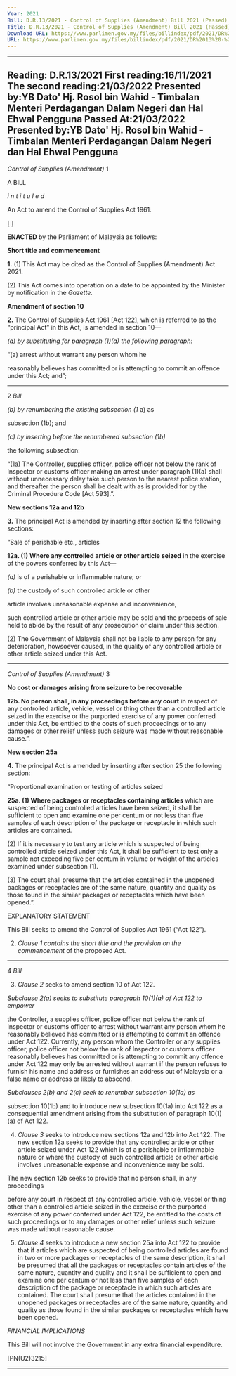 ```yaml
---
Year: 2021
Bill: D.R.13/2021 - Control of Supplies (Amendment) Bill 2021 (Passed)
Title: D.R.13/2021 - Control of Supplies (Amendment) Bill 2021 (Passed)
Download URL: https://www.parlimen.gov.my/files/billindex/pdf/2021/DR%2013%20-%20Eng.pdf
URL: https://www.parlimen.gov.my/files/billindex/pdf/2021/DR%2013%20-%20Eng.pdf
---
```

---
Reading:
D.R.13/2021
First reading:16/11/2021
The second reading:21/03/2022
Presented by:YB Dato' Hj. Rosol bin Wahid - Timbalan Menteri Perdagangan Dalam Negeri dan Hal Ehwal Pengguna
Passed At:21/03/2022
Presented by:YB Dato' Hj. Rosol bin Wahid - Timbalan Menteri Perdagangan Dalam Negeri dan Hal Ehwal Pengguna
---

_Control of Supplies (Amendment)_ 1

A BILL

_i n t i t u l e d_

An Act to amend the Control of Supplies Act 1961.

[ ]

**ENACTED** by the Parliament of Malaysia as follows:

**Short title and commencement**

**1.** (1) This Act may be cited as the Control of Supplies (Amendment)
Act 2021.

(2) This Act comes into operation on a date to be appointed
by the Minister by notification in the _Gazette._

**Amendment of section 10**

**2.** The Control of Supplies Act 1961 [Act 122], which is referred
to as the “principal Act” in this Act, is amended in section 10—

_(a) by substituting for paragraph (1)(a) the following paragraph:_

“(a) arrest without warrant any person whom he

reasonably believes has committed or is attempting
to commit an offence under this Act; and”;


-----

2 _Bill_

_(b) by renumbering the existing subsection (1_ a) as

subsection (1b); and

_(c) by inserting before the renumbered subsection (1b)_

the following subsection:

“(1a) The Controller, supplies officer, police officer
not below the rank of Inspector or customs officer
making an arrest under paragraph (1)(a) shall without
unnecessary delay take such person to the nearest
police station, and thereafter the person shall be dealt
with as is provided for by the Criminal Procedure
Code [Act 593].”.

**New sections 12a and 12b**

**3.** The principal Act is amended by inserting after section 12
the following sections:

“Sale of perishable etc., articles

**12a. (1) Where any controlled article or other article seized**
in the exercise of the powers conferred by this Act—

_(a)_ is of a perishable or inflammable nature; or

_(b)_ the custody of such controlled article or other

article involves unreasonable expense and
inconvenience,

such controlled article or other article may be sold and
the proceeds of sale held to abide by the result of any
prosecution or claim under this section.

(2) The Government of Malaysia shall not be liable
to any person for any deterioration, howsoever caused,
in the quality of any controlled article or other article seized
under this Act.


-----

_Control of Supplies (Amendment)_ 3

**No cost or damages arising from seizure to be recoverable**

**12b. No person shall, in any proceedings before any court**
in respect of any controlled article, vehicle, vessel or thing
other than a controlled article seized in the exercise or
the purported exercise of any power conferred under this Act,
be entitled to the costs of such proceedings or to any damages
or other relief unless such seizure was made without
reasonable cause.”.

**New section 25a**

**4.** The principal Act is amended by inserting after section 25
the following section:

“Proportional examination or testing of articles seized

**25a. (1) Where packages or receptacles containing articles**
which are suspected of being controlled articles have been
seized, it shall be sufficient to open and examine one
per centum or not less than five samples of each description of
the package or receptacle in which such articles are contained.

(2) If it is necessary to test any article which is suspected
of being controlled article seized under this Act, it shall
be sufficient to test only a sample not exceeding five
per centum in volume or weight of the articles examined
under subsection (1).

(3) The court shall presume that the articles contained in
the unopened packages or receptacles are of the same nature,
quantity and quality as those found in the similar packages
or receptacles which have been opened.”.

EXPLANATORY STATEMENT

This Bill seeks to amend the Control of Supplies Act 1961 (“Act 122”).

2. _Clause_ _1 contains the short title and the provision on the commencement_
of the proposed Act.


-----

4 _Bill_

3. _Clause 2_ seeks to amend section 10 of Act 122.

_Subclause 2(a) seeks to substitute paragraph 10(1)(a) of Act 122 to empower_

the Controller, a supplies officer, police officer not below the rank of Inspector
or customs officer to arrest without warrant any person whom he reasonably
believed has committed or is attempting to commit an offence under Act 122.
Currently, any person whom the Controller or any supplies officer,
police officer not below the rank of Inspector or customs officer reasonably believes
has committed or is attempting to commit any offence under Act 122
may only be arrested without warrant if the person refuses to furnish his name and
address or furnishes an address out of Malaysia or a false name or address
or likely to abscond.

_Subclauses 2(b) and_ _2(c) seek to renumber subsection 10(1a) as_

subsection 10(1b) and to introduce new subsection 10(1a) into Act 122 as a
consequential amendment arising from the substitution of paragraph 10(1)(a)
of Act 122.

4. _Clause 3_ seeks to introduce new sections 12a and 12b into Act 122.
The new section 12a seeks to provide that any controlled article or other article
seized under Act 122 which is of a perishable or inflammable nature or where
the custody of such controlled article or other article involves unreasonable
expense and inconvenience may be sold.

The new section 12b seeks to provide that no person shall, in any proceedings

before any court in respect of any controlled article, vehicle, vessel or thing
other than a controlled article seized in the exercise or the purported exercise
of any power conferred under Act 122, be entitled to the costs of such
proceedings or to any damages or other relief unless such seizure was made
without reasonable cause.

5. _Clause 4_ seeks to introduce a new section 25a into Act 122 to provide
that if articles which are suspected of being controlled articles are found
in two or more packages or receptacles of the same description, it shall be
presumed that all the packages or receptacles contain articles of the same
nature, quantity and quality and it shall be sufficient to open and examine one
per centum or not less than five samples of each description of the package
or receptacle in which such articles are contained. The court shall presume
that the articles contained in the unopened packages or receptacles are of
the same nature, quantity and quality as those found in the similar packages
or receptacles which have been opened.

_FINANCIAL IMPLICATIONS_

This Bill will not involve the Government in any extra financial expenditure.

[PN(U2)3215]


-----

